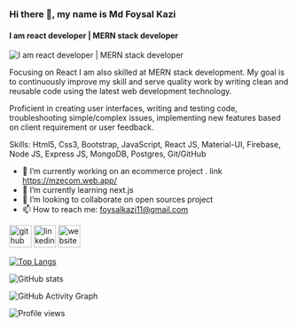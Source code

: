 ### Hi there 👋, my name is Md Foysal Kazi
#### I am react developer | MERN stack developer
![I am react developer | MERN stack developer](https://media-exp1.licdn.com/dms/image/C5616AQFqPudpNczTsw/profile-displaybackgroundimage-shrink_350_1400/0/1630571591189?e=1637193600&v=beta&t=55DDDukn8XsSaLWEBRm3gUroCiA52FJWAmdnfTX2POc)

Focusing on React I am also skilled at MERN stack development. My goal is to continuously improve my skill and serve quality work by writing clean and reusable code using the latest web development technology.

Proficient in creating user interfaces, writing and testing code, troubleshooting simple/complex issues, implementing new features based on client requirement or user feedback.

Skills: Html5, Css3, Bootstrap, JavaScript, React JS, Material-UI, Firebase, Node JS, Express JS, MongoDB, Postgres, Git/GitHub

- 🔭 I’m currently working on an ecommerce project . link https://mzecom.web.app/ 
- 🌱 I’m currently learning next.js 
- 👯 I’m looking to collaborate on open sources project  
- 📫 How to reach me: foysalkazi11@gmail.com 


[<img src='https://cdn.jsdelivr.net/npm/simple-icons@3.0.1/icons/github.svg' alt='github' height='40'>](https://github.com/foysalkazi11)  [<img src='https://cdn.jsdelivr.net/npm/simple-icons@3.0.1/icons/linkedin.svg' alt='linkedin' height='40'>](https://www.linkedin.com/in/mdfoysalkazi11/)  [<img src='https://cdn.jsdelivr.net/npm/simple-icons@3.0.1/icons/icloud.svg' alt='website' height='40'>](https://foysalkazi11.github.io/react-protfolio-project/)  

[![Top Langs](https://github-readme-stats.vercel.app/api/top-langs/?username=foysalkazi11)](https://github.com/anuraghazra/github-readme-stats)

![GitHub stats](https://github-readme-stats.vercel.app/api?username=foysalkazi11&show_icons=true&count_private=true)  

![GitHub Activity Graph](https://activity-graph.herokuapp.com/graph?username=foysalkazi11)  

![Profile views](https://gpvc.arturio.dev/foysalkazi11)  
